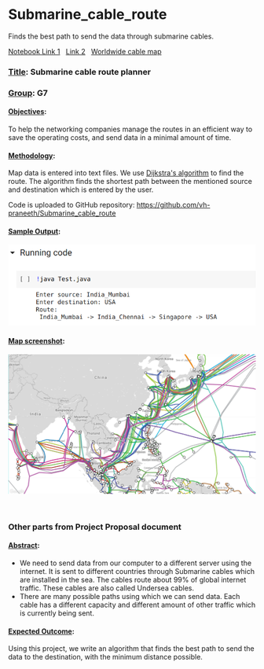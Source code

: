 # Submarine_cable_route

Finds the best path to send the data through submarine cables.

[Notebook Link 1](https://colab.research.google.com/drive/1_wxNXhrEABJHf5x_nxoCpvqg2pCBR6YX?usp=sharing)
&nbsp;
[Link 2](https://colab.research.google.com/github/vh-praneeth/Submarine_cable_route/blob/master/Notebook.ipynb)
&nbsp;
[Worldwide cable map](https://www.submarinecablemap.com/)

### <ins> Title</ins>: Submarine cable route planner
### <ins> Group</ins>: G7

#### <ins> Objectives</ins>: 
  To help the networking companies manage the routes in an efficient way to save the operating costs, and send data in a minimal amount of time.

#### <ins> Methodology</ins>: 
  Map data is entered into text files. We use <ins> Dijkstra's algorithm</ins> to find the route.
The algorithm finds the shortest path between the mentioned source and destination which is entered by the user.

Code is uploaded to GitHub repository: https://github.com/vh-praneeth/Submarine_cable_route

#### <ins> Sample Output</ins>: 
![Sample Output](./images/sample_output.png "Sample Output")

#### <ins> Map screenshot</ins>: 
![Map screenshot](./images/map_screenshot.png "Map screenshot")

&nbsp;

### Other parts from Project Proposal document

#### <ins> Abstract</ins>: 
  * We need to send data from our computer to a different server using the internet. It is sent to different countries through Submarine cables which are installed in the sea. The cables route about 99% of global internet traffic. These cables are also called Undersea cables.
  * There are many possible paths using which we can send data. Each cable has a different capacity and different amount of other traffic which is currently being sent.

#### <ins> Expected Outcome</ins>: 
  Using this project, we write an algorithm that finds the best path to send the data to the destination, with the minimum distance possible.
